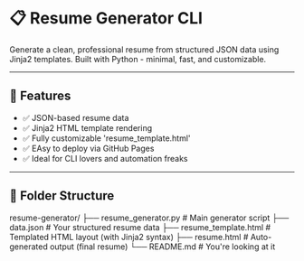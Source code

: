 # 📋 Resume Generator CLI

Generate a clean, professional resume from structured JSON data using Jinja2 templates.
Built with Python - minimal, fast, and customizable.

---

## 🚀 Features

- ✅ JSON-based resume data
- ✅ Jinja2 HTML template rendering
- ✅ Fully customizable 'resume_template.html'
- ✅ EAsy to deploy via GitHub Pages
- ✅ Ideal for CLI lovers and automation freaks

---

## 📁 Folder Structure

resume-generator/
├── resume_generator.py # Main generator script
├── data.json # Your structured resume data
├── resume_template.html # Templated HTML layout (with Jinja2 syntax)
├── resume.html # Auto-generated output (final resume)
└── README.md # You're looking at it